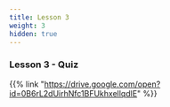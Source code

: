```yaml
---
title: Lesson 3
weight: 3
hidden: true
---
```


### Lesson 3 - Quiz

{{% link "https://drive.google.com/open?id=0B6rL2dUirhNfc1BFUkhxellqdlE" %}}
